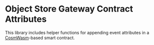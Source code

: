 # Object Store Gateway Contract Attributes

This library includes helper functions for appending event attributes in a [CosmWasm](https://github.com/CosmWasm/cosmwasm)-based
smart contract.
